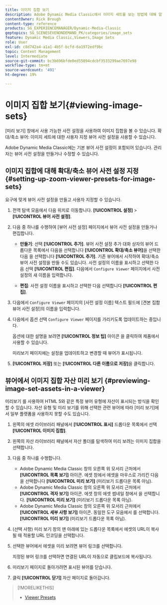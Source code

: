 ```yaml
---
title: 이미지 집합 보기
description: Adobe Dynamic Media Classic에서 이미지 세트를 보는 방법에 대해 알아봅니다.
contentOwner: Rick Brough
content-type: reference
products: SG_EXPERIENCEMANAGER/Dynamic-Media-Classic
geptopics: SG_SCENESEVENONDEMAND_PK/categories/image_sets
feature: Dynamic Media Classic,Viewers,Image Sets
role: User
exl-id: c8d742a4-a1a1-4b5f-bcfd-6a1972edf9bc
topic: Content Management
level: Intermediate
source-git-commit: bc3b696bfde0ed55894cdcbf3533299ae7697e98
workflow-type: tm+mt
source-wordcount: '491'
ht-degree: 19%

---
```


# 이미지 집합 보기{#viewing-image-sets}

[미리 보기] 창에서 사용 가능한 사전 설정을 사용하여 이미지 집합을 볼 수 있습니다. 확대/축소 뷰어: 이미지 세트에 대한 사용자 지정 뷰어 사전 설정을 사용할 수 있습니다.

Adobe Dynamic Media Classic에는 기본 뷰어 사전 설정이 포함되어 있습니다. 관리자는 뷰어 사전 설정을 만들거나 수정할 수 있습니다.

## 이미지 집합에 대해 확대/축소 뷰어 사전 설정 지정 {#setting-up-zoom-viewer-presets-for-image-sets}

요구에 맞게 뷰어 사전 설정을 만들고 사용자 지정할 수 있습니다.

1. 전역 탐색 모음에서 다음 위치로 이동합니다. **[!UICONTROL 설정]** > **[!UICONTROL 뷰어 사전 설정]**.
1. 다음 중 하나를 수행하여 [뷰어 사전 설정] 페이지에서 뷰어 사전 설정을 만들거나 편집합니다.

   * **만들기**: 선택 **[!UICONTROL 추가]**. 뷰어 사전 설정 추가 대화 상자의 뷰어 드롭다운 목록에서 다음을 선택합니다 **[!UICONTROL 확대/축소 뷰어]**&#x200B;을 선택한 다음 을 선택합니다 **[!UICONTROL 추가]**. 기존 뷰어에서 시작하여 확대/축소 뷰어 사전 설정을 만들 수도 있습니다. 사전 설정의 이름을 표시하고 선택한 다음 선택 **[!UICONTROL 편집]**. 다음에서 `Configure Viewer` 페이지에서 사전 설정의 새 이름을 입력합니다.

   * **편집**: 사전 설정 이름을 표시하고 선택한 다음 선택합니다 **[!UICONTROL 편집]**.

1. 다음에서 `Configure Viewer` 페이지의 [사전 설정 이름] 텍스트 필드에 [견본 집합 뷰어 사전 설정]의 이름을 입력합니다.
1. 다음에서 옵션 선택 `Configure Viewer` 페이지를 가리키도록 업데이트하는 중입니다.

   옵션에 대한 설명을 보려면 **[!UICONTROL 정보 팁]** 아이콘 을 클릭하여 제품에서 사용할 수 있습니다.

   미리보기 페이지에는 설정을 업데이트하고 변경할 때 뷰어가 표시됩니다.

1. **[!UICONTROL 저장]** 또는 **[!UICONTROL 다른 이름으로 저장]**&#x200B;을 클릭합니다.

## 뷰어에서 이미지 집합 자산 미리 보기 {#previewing-image-set-assets-in-a-viewer}

미리보기 를 사용하여 HTML 5와 같은 특정 뷰어 유형에 자산이 표시되는 방식을 확인할 수 있습니다. 자산 유형 및 미리 보기를 위해 선택한 관련 뷰어에 따라 [미리 보기]에서 일부 플랫폼을 사용하지 못할 수도 있습니다.

1. 왼쪽의 에셋 라이브러리 패널에서 **[!UICONTROL 표시]** 드롭다운 목록에서 선택 **[!UICONTROL 이미지 집합]**.
1. 왼쪽의 자산 라이브러리 패널에서 자산 폴더를 탐색하여 미리 보려는 이미지 집합을 선택합니다.
1. 다음 중 하나를 수행합니다.

   * Adobe Dynamic Media Classic 창의 오른쪽 위 모서리 근처에서 **[!UICONTROL 목록 보기]** 아이콘. 에셋 창에서 에셋을 마우스로 가리킨 다음 을 선택합니다 **[!UICONTROL 미리 보기]** (미리보기 드롭다운 목록 아님).
   * Adobe Dynamic Media Classic 창의 오른쪽 위 모서리 근처에서 **[!UICONTROL 격자 보기]** 아이콘. 에셋 창의 에셋 썸네일 창에서 을 선택합니다. **[!UICONTROL 미리 보기]** (미리보기 드롭다운 목록 아님).
   * Adobe Dynamic Media Classic 창의 오른쪽 위 모서리 근처에서 **[!UICONTROL 세부 사항 보기]** 아이콘. 동일한 도구 모음에서 를 선택합니다. **[!UICONTROL 미리 보기]** (미리보기 드롭다운 목록 아님).

1. (선택 사항) 미리 보기 창의 맨 아래에 있는 드롭다운 목록에서 에셋의 URL이 복사될 때 적용할 URL 인코딩을 선택합니다.
1. 선택한 뷰어에서 에셋을 미리 보려면 뷰어 링크를 선택합니다.

   지정된 뷰어 링크를 선택하면 연결된 URL이 자동으로 클립보드에 복사됩니다.

1. 미리보기 페이지로 돌아가려면 표시된 뷰어를 닫습니다.
1. 클릭 **[!UICONTROL 닫기]** 자산 페이지로 돌아갑니다.

>[!MORELIKETHIS]
>
>* [Viewer Presets](application-setup.md#viewer_presets)
